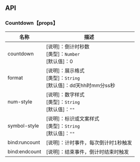 ## API

### Countdown【props】

| 名称      | 描述      |
|-----------|-----------|
| countdown | [说明]：倒计时秒数<br>[类型]：`Number`<br>[默认值]：0|
| format | [说明]：展示格式<br>[类型]：`String`<br>[默认值]：dd天hh时mm分ss秒 |
| num-style | [说明]：数字样式<br>[类型]：`String`<br>[默认值]：`""`|
| symbol-style | [说明]：标识或文案样式<br>[类型]：`String`<br>[默认值]：`""` |
| bind:runcount | [说明]：计时事件，每次倒计时1秒触发 |
| bind:endcount | [说明]：结束事件，倒计时结束时触发 |
